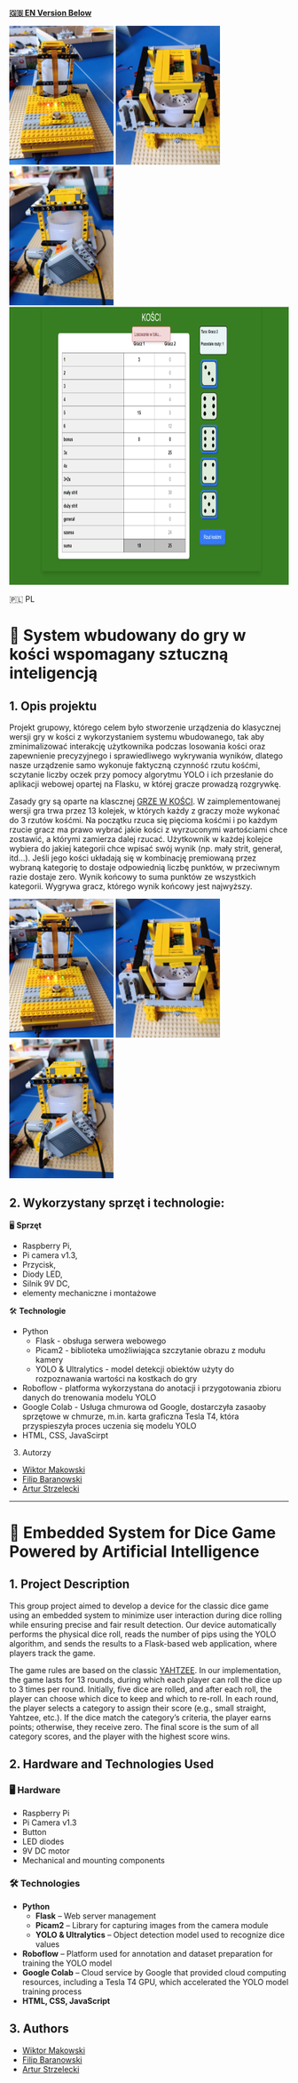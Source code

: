 **[🇬🇧 EN Version Below](#english-version)**

<img src="/Images/IMAGE.jpg" height="250" />
<img src="/Images/IMAGE1.jpg" height="250" />
<img src="/Images/IMAGE3.jpg" height="250" />
<img src="/Images/webpage.png" height="500" />


🇵🇱 PL
# 🎲 System wbudowany do gry w kości wspomagany sztuczną inteligencją
## 1. Opis projektu
Projekt grupowy, którego celem było stworzenie urządzenia do klasycznej wersji gry w kości z wykorzystaniem systemu wbudowanego, tak aby zminimalizować interakcję użytkownika podczas losowania kości oraz zapewnienie precyzyjnego i sprawiedliwego wykrywania wyników, dlatego nasze urządzenie samo wykonuje faktyczną czynność rzutu kośćmi, sczytanie liczby oczek przy pomocy algorytmu YOLO i ich przesłanie do aplikacji webowej opartej na Flasku, w której gracze prowadzą rozgrywkę. 

Zasady gry są oparte na klascznej [GRZE W KOŚCI](https://en.wikipedia.org/wiki/Yahtzee). W zaimplementowanej wersji gra trwa przez 13 kolejek, w których każdy z graczy może wykonać do 3 rzutów kośćmi. Na początku rzuca się pięcioma kośćmi i po każdym rzucie gracz ma prawo wybrać jakie kości z wyrzuconymi wartościami chce zostawić, a którymi zamierza dalej rzucać. Użytkownik w każdej kolejce wybiera do jakiej kategorii chce wpisać swój wynik (np. mały strit, generał, itd…). Jeśli jego kości układają się w kombinację premiowaną przez wybraną kategorię to dostaje odpowiednią liczbę punktów, w przeciwnym razie dostaje zero. Wynik końcowy to suma punktów ze wszystkich kategorii. Wygrywa gracz, którego wynik końcowy jest najwyższy.


<img src="/Images/IMAGE.jpg" height="250" />
<img src="/Images/IMAGE1.jpg" height="250" />
<img src="/Images/IMAGE3.jpg" height="250" />


## 2. Wykorzystany sprzęt i technologie:
🖥️ **Sprzęt** 
* Raspberry Pi,
* Pi camera v1.3,
* Przycisk,
* Diody LED,
* Silnik 9V DC,
* elementy mechaniczne i montażowe

🛠️ **Technologie**
* Python
  * Flask - obsługa serwera webowego
  * Picam2 - biblioteka umożliwiająca szczytanie obrazu z modułu kamery 
  * YOLO & Ultralytics - model detekcji obiektów użyty do rozpoznawania wartości na kostkach do gry
* Roboflow - platforma wykorzystana do anotacji i przygotowania zbioru danych do trenowania modelu YOLO
* Google Colab - Usługa chmurowa od Google, dostarczyła zasaoby sprzętowe w chmurze, m.in. karta graficzna Tesla T4, która przyspieszyła proces uczenia się modelu YOLO
* HTML, CSS, JavaScirpt

3. Autorzy
* [Wiktor Makowski](https://github.com/veektorf1)
* [Filip Baranowski](https://github.com/Fizz874)
* [Artur Strzelecki](https://github.com/0Artur1)
 
---

<a id="english-version"></a>
# 🎲 Embedded System for Dice Game Powered by Artificial Intelligence

## 1. Project Description  
This group project aimed to develop a device for the classic dice game using an embedded system to minimize user interaction during dice rolling while ensuring precise and fair result detection. Our device automatically performs the physical dice roll, reads the number of pips using the YOLO algorithm, and sends the results to a Flask-based web application, where players track the game.

The game rules are based on the classic [YAHTZEE](https://en.wikipedia.org/wiki/Yahtzee). In our implementation, the game lasts for 13 rounds, during which each player can roll the dice up to 3 times per round. Initially, five dice are rolled, and after each roll, the player can choose which dice to keep and which to re-roll. In each round, the player selects a category to assign their score (e.g., small straight, Yahtzee, etc.). If the dice match the category’s criteria, the player earns points; otherwise, they receive zero. The final score is the sum of all category scores, and the player with the highest score wins.

## 2. Hardware and Technologies Used  
### 🖥️ Hardware  
- Raspberry Pi  
- Pi Camera v1.3  
- Button  
- LED diodes  
- 9V DC motor  
- Mechanical and mounting components  

### 🛠️ Technologies  
- **Python**  
  - **Flask** – Web server management  
  - **Picam2** – Library for capturing images from the camera module  
  - **YOLO & Ultralytics** – Object detection model used to recognize dice values  
- **Roboflow** – Platform used for annotation and dataset preparation for training the YOLO model  
- **Google Colab** – Cloud service by Google that provided cloud computing resources, including a Tesla T4 GPU, which accelerated the YOLO model training process  
- **HTML, CSS, JavaScript**  

## 3. Authors  
* [Wiktor Makowski](https://github.com/veektorf1)
* [Filip Baranowski](https://github.com/Fizz874)
* [Artur Strzelecki](https://github.com/0Artur1)

